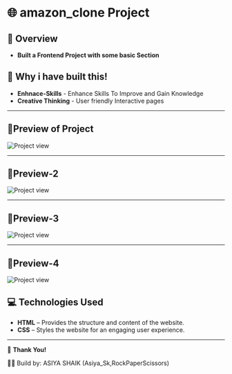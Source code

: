 # 🌐 amazon_clone Project

## 📌 **Overview**

- **Built a Frontend Project with some basic Section**

## 🔑 Why i have built this!

- **Enhnace-Skills** - Enhance Skills To Improve and Gain Knowledge
- **Creative Thinking** - User friendly Interactive pages 

---


## 📸Preview of Project

![Project view](https://github.com/asiya2123/project2/blob/ee439de52248a628f87c3d2a11f12569fdd6ba44/Screenshot%202025-09-24%20131557.png)

---

## 📸Preview-2

![Project view](https://github.com/asiya2123/project2/blob/fc2330ff5851eec17d43f432a744e2ac9c1e48bb/Screenshot%202025-09-24%20131631.png)

---

## 📸Preview-3

![Project view](https://github.com/asiya2123/project2/blob/8f65da68705ed202975640f98ae85aa24a3380f5/Screenshot%202025-09-24%20131709.png)

---

## 📸Preview-4

![Project view](https://github.com/asiya2123/project2/blob/583070d4c90f2ebad8c2afe55401360f825c1131/Screenshot%202025-09-24%20131733.png)

## 💻 Technologies Used

- **HTML** – Provides the structure and content of the website.
- **CSS** – Styles the website for an engaging user experience.
---


🙌 **Thank You!**

👩‍💻 Build by: ASIYA SHAIK (Asiya_Sk,RockPaperScissors)
